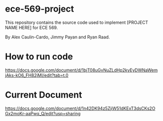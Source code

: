 # ece-569-project
This repository contains the source code used to implement [PROJECT NAME HERE] for ECE 569. 

By Alex Caulin-Cardo, Jimmy Payan and Ryan Raad.

# How to run code
https://docs.google.com/document/d/1bjT08uGvNuZLdHp2kyEyDWNaWemjAks-kO6_FH82jMI/edit?tab=t.0

# Current Document
https://docs.google.com/document/d/1n42DK94z5ZjiW51dKExT3dsCKs2OGx2moKr-aaPwq_Q/edit?usp=sharing
